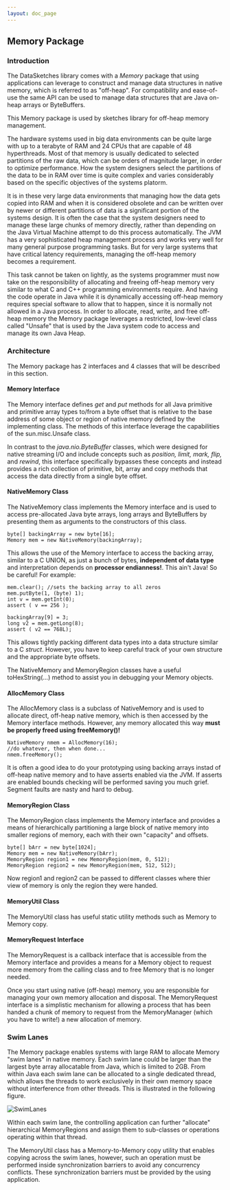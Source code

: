```yaml
---
layout: doc_page
---
```


## Memory Package

### Introduction
The DataSketches library comes with a <i>Memory</i> package that using applications can leverage 
to construct and manage data structures in native memory, which is referred to as "off-heap". 
For compatibility and ease-of-use the same API can be used to manage data structures that are 
Java on-heap arrays or ByteBuffers. 

This Memory package is used by sketches library for off-heap memory management. 

The hardware systems used in big data environments can be quite large with up to a terabyte 
of RAM and 24 CPUs that are capable of 48 hyperthreads. 
Most of that memory is usually dedicated to selected partitions of the raw data, 
which can be orders of magnitude larger, in order to optimize performance. 
How the system designers select the partitions of the data to be in RAM over time is quite complex 
and varies considerably based on the specific objectives of the systems platorm. 

It is in these very large data environments that managing how the data gets copied into RAM and 
when it is considered obsolete and can be written 
over by newer or different partitions of data is a significant portion of the systems design. 
It is often the case that the system designers need to manage these large chunks of 
memory directly, rather than depending on the Java Virtual Machine attempt to do this 
process automatically. 
The JVM has a very sophisticated heap management process and works very well for many 
general purpose programming tasks. 
But for very large systems that have critical latency requirements, 
managing the off-heap memory becomes a requirement.

This task cannot be taken on lightly, as the systems programmer must now take on the 
responsibility of allocating and freeing off-heap memory very similar to what C and C++ 
programming environments require. 
And having the code operate in Java while it is dynamically accessing off-heap memory 
requires special software to allow that to happen, 
since it is normally not allowed in a Java process.
In order to allocate, read, write, and free off-heap memory the Memory package 
leverages a restricted, 
low-level class called "Unsafe" that is used by the Java system code to access and 
manage its own Java Heap. 

### Architecture
The Memory package has 2 interfaces and 4 classes that will be described in this section.

#### Memory Interface
The Memory interface defines <i>get</i> and <i>put</i> methods for all Java primitive and 
primitive array types to/from a byte offset that is relative to the base address of some 
object or region of native memory defined by the implementing class.
The methods of this interface leverage the capabilities of the sun.misc.Unsafe class.

In contrast to the <i>java.nio.ByteBuffer</i> classes, which were designed for native 
streaming I/O and include concepts such as <i>position, limit, mark, flip,</i> and <i>rewind</i>, 
this interface specifically bypasses these concepts and instead provides a rich collection of 
primitive, bit, array and copy methods that access the data directly from a single byte offset. 

#### NativeMemory Class
The NativeMemory class implements the Memory interface and is used to access pre-allocated 
Java byte arrays, long arrays and ByteBuffers by presenting them as arguments to the 
constructors of this class.

    byte[] backingArray = new byte[16];
    Memory mem = new NativeMemory(backingArray);

This allows the use of the Memory interface to access the backing array, similar to a C UNION, 
as just a bunch of bytes, __independent of data type__ and interpretation depends on 
__processor endianness!__. This ain't Java! So be careful! For example:

    mem.clear(); //sets the backing array to all zeros
    mem.putByte(1, (byte) 1);
    int v = mem.getInt(0);
    assert ( v == 256 );
    
    backingArray[9] = 3;
    long v2 = mem.getLong(8);
    assert ( v2 == 768L);

This allows tightly packing different data types into a data structure similar to a C _struct_.
However, you have to keep careful track of your own structure and the appropriate byte offsets.

The NativeMemory and MemoryRegion classes have a useful toHexString(...) method to assist you in debugging your Memory objects.

#### AllocMemory Class
The AllocMemory class is a subclass of NativeMemory and is used to allocate direct, 
off-heap native memory, which is then accessed by the Memory interface methods. 
However, any memory allocated this way __must be properly freed using freeMemory()!__

    NativeMemory nmem = AllocMemory(16);
    //do whatever, then when done...
    nmem.freeMemory();

It is often a good idea to do your prototyping using backing arrays instad of off-heap native memory and to have asserts enabled via the JVM.  If asserts are enabled bounds checking will be 
performed saving you much grief.  Segment faults are nasty and hard to debug.

#### MemoryRegion Class
The MemoryRegion class implements the Memory interface and provides a means of 
hierarchically partitioning a large block of native memory into 
smaller regions of memory, each with their own "capacity" and offsets. 

    byte[] bArr = new byte[1024];
    Memory mem = new NativeMemory(bArr);
    MemoryRegion region1 = new MemoryRegion(mem, 0, 512);
    MemoryRegion region2 = new MemoryRegion(mem, 512, 512);

Now region1 and region2 can be passed to different classes where thier view of memory is only the
region they were handed.

#### MemoryUtil Class
The MemoryUtil class has useful static utility methods such as Memory to Memory copy.

#### MemoryRequest Interface
The MemoryRequest is a callback interface that is accessible from the Memory interface and provides a means for a Memory object to request more memory from the calling class and to free Memory that is no longer needed. 

Once you start using native (off-heap) memory, you are responsible for managing your own memory 
allocation and disposal. The MemoryRequest interface is a simplistic mechanism for allowing a process that has been handed a chunk of memory to request from the MemoryManager (which you have to write!) a new allocation of memory. 

### Swim Lanes

The Memory package enables systems with large RAM to allocate Memory "swim lanes" in native memory. 
Each swim lane could be larger than the largest byte array allocatable from Java, 
which is limited to 2GB. 
From within Java each swim lane can be allocated to a single dedicated thread, 
which allows the threads to work exclusively in their own memory space without interference 
from other threads.
This is illustrated in the following figure.

<img class="doc-img-full" src="{{site.docs_img_dir}}SwimLanes.png" alt="SwimLanes" />

Within each swim lane, the controlling application can further "allocate" hierarchical 
MemoryRegions and assign them to sub-classes or operations operating within that thread. 

The MemoryUtil class has a Memory-to-Memory copy utility that enables copying across the swim lanes, 
however, such an operation must be performed inside synchronization barriers to avoid any concurrency conflicts.
These synchronization barriers must be provided by the using application.





